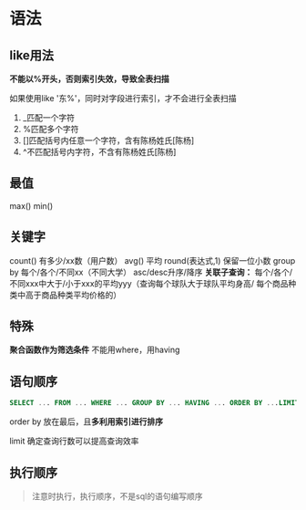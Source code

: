 # 语法
## like用法
**不能以%开头，否则索引失效，导致全表扫描**

如果使用like '东%'，同时对字段进行索引，才不会进行全表扫描

1. _匹配一个字符
2. %匹配多个字符
3. []匹配括号内任意一个字符，含有陈杨姓氏[陈杨]
4. ^不匹配括号内字符，不含有陈杨姓氏[陈杨]

## 最值
max()
min()

## 关键字
count() 有多少/xx数（用户数）
avg() 平均
round(表达式,1) 保留一位小数
group by 每个/各个/不同xx（不同大学）
asc/desc升序/降序
**关联子查询：** 每个/各个/不同xxx中大于/小于xxx的平均yyy（查询每个球队大于球队平均身高/ 每个商品种类中高于商品种类平均价格的）

## 特殊

**聚合函数作为筛选条件** 不能用where，用having

## 语句顺序

```sql
SELECT ... FROM ... WHERE ... GROUP BY ... HAVING ... ORDER BY ...LIMIT...
```
order by 放在最后，且**多利用索引进行排序**

limit 确定查询行数可以提高查询效率

## 执行顺序

> 注意时执行，执行顺序，不是sql的语句编写顺序




